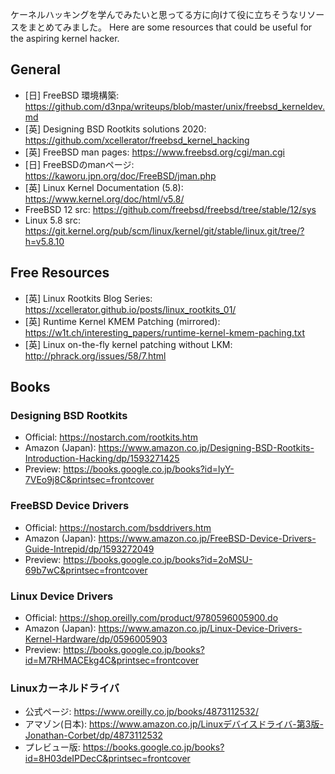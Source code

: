 ケーネルハッキングを学んでみたいと思ってる方に向けて役に立ちそうなリソースをまとめてみました。
Here are some resources that could be useful for the aspiring kernel hacker.


## General
- [日] FreeBSD 環境構築: https://github.com/d3npa/writeups/blob/master/unix/freebsd_kerneldev.md
- [英] Designing BSD Rootkits solutions 2020: https://github.com/xcellerator/freebsd_kernel_hacking
- [英] FreeBSD man pages: https://www.freebsd.org/cgi/man.cgi
- [日] FreeBSDのmanページ: https://kaworu.jpn.org/doc/FreeBSD/jman.php
- [英] Linux Kernel Documentation (5.8): https://www.kernel.org/doc/html/v5.8/
- FreeBSD 12 src: https://github.com/freebsd/freebsd/tree/stable/12/sys
- Linux 5.8 src: https://git.kernel.org/pub/scm/linux/kernel/git/stable/linux.git/tree/?h=v5.8.10

## Free Resources
- [英] Linux Rootkits Blog Series: https://xcellerator.github.io/posts/linux_rootkits_01/
- [英] Runtime Kernel KMEM Patching (mirrored): https://w1t.ch/interesting_papers/runtime-kernel-kmem-paching.txt
- [英] Linux on-the-fly kernel patching without LKM: http://phrack.org/issues/58/7.html


## Books

### Designing BSD Rootkits
- Official: https://nostarch.com/rootkits.htm
- Amazon (Japan): https://www.amazon.co.jp/Designing-BSD-Rootkits-Introduction-Hacking/dp/1593271425
- Preview: https://books.google.co.jp/books?id=lyY-7VEo9j8C&printsec=frontcover

### FreeBSD Device Drivers
- Official: https://nostarch.com/bsddrivers.htm
- Amazon (Japan): https://www.amazon.co.jp/FreeBSD-Device-Drivers-Guide-Intrepid/dp/1593272049
- Preview: https://books.google.co.jp/books?id=2oMSU-69b7wC&printsec=frontcover

### Linux Device Drivers
- Official: https://shop.oreilly.com/product/9780596005900.do
- Amazon (Japan): https://www.amazon.co.jp/Linux-Device-Drivers-Kernel-Hardware/dp/0596005903
- Preview: https://books.google.co.jp/books?id=M7RHMACEkg4C&printsec=frontcover

### Linuxカーネルドライバ
- 公式ページ: https://www.oreilly.co.jp/books/4873112532/
- アマゾン(日本): https://www.amazon.co.jp/Linuxデバイスドライバ-第3版-Jonathan-Corbet/dp/4873112532
- プレビュー版: https://books.google.co.jp/books?id=8H03deIPDecC&printsec=frontcover

